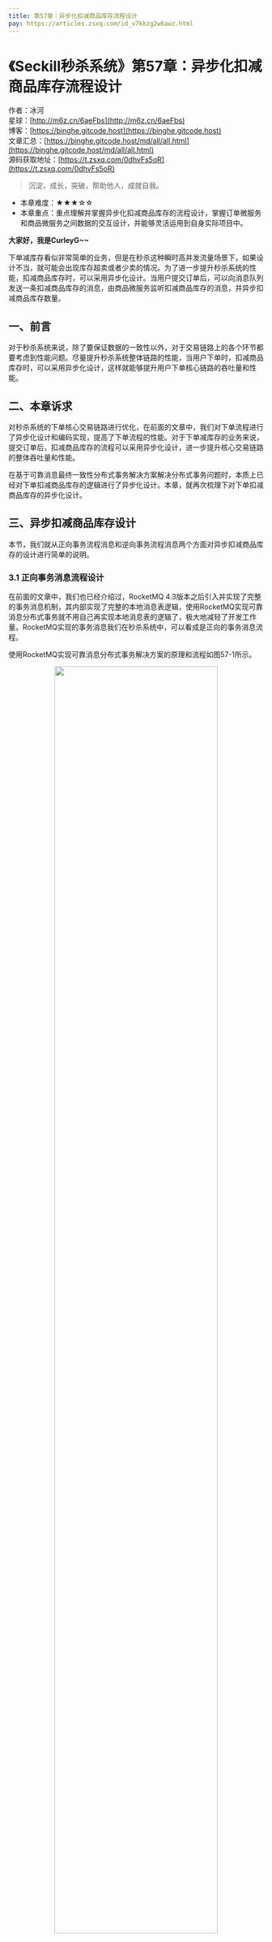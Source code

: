 ```yaml
---
title: 第57章：异步化扣减商品库存流程设计
pay: https://articles.zsxq.com/id_v7kkzg2w6awz.html
---
```


# 《Seckill秒杀系统》第57章：异步化扣减商品库存流程设计

作者：冰河
<br/>星球：[http://m6z.cn/6aeFbs](http://m6z.cn/6aeFbs)
<br/>博客：[https://binghe.gitcode.host](https://binghe.gitcode.host)
<br/>文章汇总：[https://binghe.gitcode.host/md/all/all.html](https://binghe.gitcode.host/md/all/all.html)
<br/>源码获取地址：[https://t.zsxq.com/0dhvFs5oR](https://t.zsxq.com/0dhvFs5oR)

> 沉淀，成长，突破，帮助他人，成就自我。

* 本章难度：★★★☆☆
* 本章重点：重点理解并掌握异步化扣减商品库存的流程设计，掌握订单微服务和商品微服务之间数据的交互设计，并能够灵活运用到自身实际项目中。

**大家好，我是CurleyG~~**

下单减库存看似非常简单的业务，但是在秒杀这种瞬时高并发流量场景下，如果设计不当，就可能会出现库存超卖或者少卖的情况。为了进一步提升秒杀系统的性能，扣减商品库存时，可以采用异步化设计。当用户提交订单后，可以向消息队列发送一条扣减商品库存的消息，由商品微服务监听扣减商品库存的消息，并异步扣减商品库存数量。

## 一、前言

对于秒杀系统来说，除了要保证数据的一致性以外，对于交易链路上的各个环节都要考虑到性能问题。尽量提升秒杀系统整体链路的性能，当用户下单时，扣减商品库存时，可以采用异步化设计，这样就能够提升用户下单核心链路的吞吐量和性能。

## 二、本章诉求

对秒杀系统的下单核心交易链路进行优化，在前面的文章中，我们对下单流程进行了异步化设计和编码实现，提高了下单流程的性能。对于下单减库存的业务来说，提交订单后，扣减商品库存的流程可以采用异步化设计，进一步提升核心交易链路的整体吞吐量和性能。

在基于可靠消息最终一致性分布式事务解决方案解决分布式事务问题时，本质上已经对下单扣减商品库存的逻辑进行了异步化设计。本章，就再次梳理下对下单扣减商品库存的异步化设计。

## 三、异步扣减商品库存设计

本节，我们就从正向事务流程消息和逆向事务流程消息两个方面对异步扣减商品库存的设计进行简单的说明。

### 3.1 正向事务消息流程设计

在前面的文章中，我们也已经介绍过，RocketMQ 4.3版本之后引入并实现了完整的事务消息机制，其内部实现了完整的本地消息表逻辑，使用RocketMQ实现可靠消息分布式事务就不用自己再实现本地消息表的逻辑了，极大地减轻了开发工作量。RocketMQ实现的事务消息我们在秒杀系统中，可以看成是正向的事务消息流程。

使用RocketMQ实现可靠消息分布式事务解决方案的原理和流程如图57-1所示。

<div align="center">
    <img src="https://binghe.gitcode.host/images/project/seckill/scekill-2023-07-14-001.png?raw=true" width="80%">
    <br/>
</div>


整体流程如下所示。

1）事务发起方向RocketMQ发送Half消息。

2）RocketMQ向事务发起方响应Half消息发送成功。

3）事务发起方执行本地事务，向本地数据库中插入/更新/删除数据。

4）事务发起方向RocketMQ发送提交事务或者回滚事务的消息。

5）如果事务参与方未收到消息，或者执行事务失败，RocketMQ未删除保存的消息数据时，RocketMQ会回查事务发起方的接口，查询事务状态，以此确认是再次提交事务还是回滚事务。

6）事务发起方查询本地数据库，确认事务是否是执行成功的状态。

7）事务发起方根据查询出的事务状态，向RocketMQ发送提交事务或者回滚事务的消息。

8）如果第7步中事务发起方向RocketMQ发送的是提交事务的消息，则RocketMQ会向事务参与方投递消息。

## 查看完整文章

加入[冰河技术](http://m6z.cn/6aeFbs)知识星球，解锁完整技术文章与完整代码
